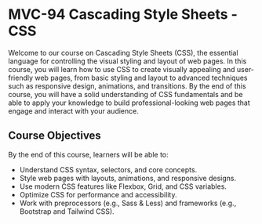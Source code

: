 # MVC-94 Cascading Style Sheets - CSS
Welcome to our course on Cascading Style Sheets (CSS), the essential language for controlling the visual styling and layout of web pages. In this course, you will learn how to use CSS to create visually appealing and user-friendly web pages, from basic styling and layout to advanced techniques such as responsive design, animations, and transitions. By the end of this course, you will have a solid understanding of CSS fundamentals and be able to apply your knowledge to build professional-looking web pages that engage and interact with your audience.

## Course Objectives
By the end of this course, learners will be able to:
- Understand CSS syntax, selectors, and core concepts.
- Style web pages with layouts, animations, and responsive designs.
- Use modern CSS features like Flexbox, Grid, and CSS variables.
- Optimize CSS for performance and accessibility.
- Work with preprocessors (e.g., Sass & Less) and frameworks (e.g., Bootstrap and Tailwind CSS).
